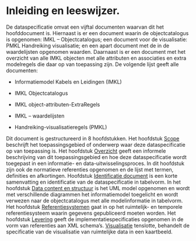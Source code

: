 Inleiding en leeswijzer.
========================

De dataspecificatie omvat een vijftal documenten waarvan dit het hoofddocument
is. Hiernaast is er een document waarin de objectcatalogus is opgenomen: IMKL –
Objectcatalogus; een document voor de visualisatie: PMKL Handreiking
visualisatie; en een apart document met de in de waardelijsten opgenomen
waarden. Daarnaast is er een document met het overzicht van alle IMKL objecten
met alle attributen en associaties en extra modelregels die daar op van
toepassing zijn. De volgende lijst geeft alle documenten:

-   Informatiemodel Kabels en Leidingen (IMKL)

-   IMKL Objectcatalogus

-   IMKL object-attributen-ExtraRegels

-   IMKL – waardelijsten

-   Handreiking-visualisatieregels (PMKL)

Dit document is gestructureerd in 8 hoofdstukken. Het hoofdstuk [Scope](#scope) beschrijft het
toepassingsgebied of onderwerp waar deze dataspecificatie op van toepassing is.
Het hoofdstuk [Overzicht](#overzicht) geeft een informele beschrijving van dit toepassingsgebied en hoe
deze dataspecificatie wordt toegepast in een informatie- en
data-uitwisselingsproces. In dit hoofdstuk zijn ook de normatieve referenties
opgenomen en de lijst met termen, definities en afkortingen. Hoofdstuk [Identificatie document](#identificatie-document) is een
korte samenvatting en identificatie van de dataspecificatie in tabelvorm. In het 
hoofdstuk [Data content en structuur](#data-content-en-structuur) is het UML model opgenomen en wordt met verschillende diagrammen het
informatiemodel toegelicht en wordt verwezen naar de objectcatalogus met alle
modelinformatie in tabelvorm. Het hoofdstuk [Referentiesystemen](#referentiesystemen) gaat in op het ruimtelijk- en
temporele referentiesysteem waarin gegevens gepubliceerd moeten worden.
Het hoofdstuk [Levering](#levering) geeft de implementatiespecificaties opgenomen in de vorm van
referenties aan XML schema’s. [Visualisatie](#visualisatie) tenslotte, behandelt de specificatie
van de visualisatie van ruimtelijke data in een kaartbeeld.
